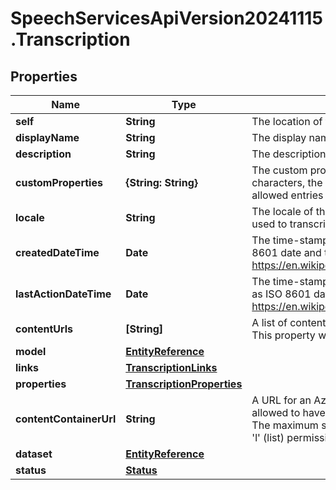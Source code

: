 # SpeechServicesApiVersion20241115.Transcription

## Properties
Name | Type | Description | Notes
------------ | ------------- | ------------- | -------------
**self** | **String** | The location of this entity. | [optional] 
**displayName** | **String** | The display name of the object. | 
**description** | **String** | The description of the object. | [optional] 
**customProperties** | **{String: String}** | The custom properties of this entity. The maximum allowed key length is 64 characters, the maximum allowed value length is 256 characters and the count of allowed entries is 10. | [optional] 
**locale** | **String** | The locale of the contained data. If Language Identification is used, this locale is used to transcribe speech for which no language could be detected. | 
**createdDateTime** | **Date** | The time-stamp when the object was created. The time stamp is encoded as ISO 8601 date and time format (\"YYYY-MM-DDThh:mm:ssZ\", see https://en.wikipedia.org/wiki/ISO_8601#Combined_date_and_time_representations). | [optional] 
**lastActionDateTime** | **Date** | The time-stamp when the current status was entered. The time stamp is encoded as ISO 8601 date and time format (\"YYYY-MM-DDThh:mm:ssZ\", see https://en.wikipedia.org/wiki/ISO_8601#Combined_date_and_time_representations). | [optional] 
**contentUrls** | **[String]** | A list of content urls to get audio files to transcribe. Up to 1000 urls are allowed. This property will not be returned in a response. | [optional] 
**model** | [**EntityReference**](EntityReference.md) |  | [optional] 
**links** | [**TranscriptionLinks**](TranscriptionLinks.md) |  | [optional] 
**properties** | [**TranscriptionProperties**](TranscriptionProperties.md) |  | 
**contentContainerUrl** | **String** | A URL for an Azure blob container that contains the audio files. A container is allowed to have a maximum size of 5GB and a maximum number of 10000 blobs. The maximum size for a blob is 2.5GB. Container SAS should contain 'r' (read) and 'l' (list) permissions. This property will not be returned in a response. | [optional] 
**dataset** | [**EntityReference**](EntityReference.md) |  | [optional] 
**status** | [**Status**](Status.md) |  | [optional] 


